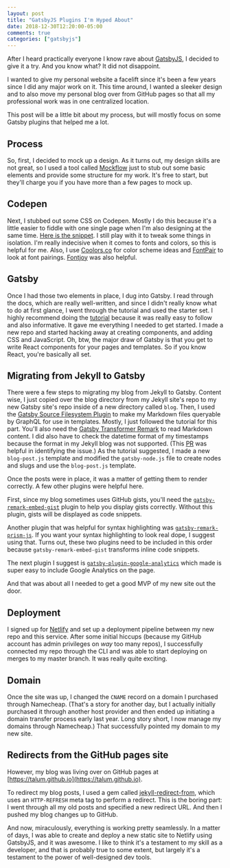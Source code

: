 ```yaml
---
layout: post
title: "GatsbyJS Plugins I'm Hyped About"
date: 2018-12-30T12:20:00-05:00
comments: true
categories: ["gatsbyjs"]
---
```


After I heard practically everyone I know rave about
[GatsbyJS](https://www.gatsbyjs.org/), I decided to give it a try. And you
know what? It did not disappoint.

I wanted to give my personal website a facelift since it's been a few years since I did any major work on it. This time around, I wanted a sleeker design and to also move my personal blog over from GitHub pages so
that all my professional work was in one centralized location.

This post will be a little bit about my process, but will mostly focus on
some Gatsby plugins that helped me a lot.

## Process

So, first, I decided to mock up a design. As it turns out, my design skills
are not great, so I used a tool called [Mockflow](https://mockflow.com) just
to stub out some basic elements and provide some structure for my work. It's
free to start, but they'll charge you if you have more than a few pages to
mock up.

## Codepen

Next, I stubbed out some CSS on Codepen. Mostly I do this because it's a
little easier to fiddle with one single page when I'm also designing at the
same time. [Here is the snippet](https://codepen.io/talum/pen/XoNNVQ). I
still play with it to tweak some things in isolation. I'm really indecisive
when it comes to fonts and colors, so this is helpful for me. Also, I use
[Coolors.co](https://coolors.co/) for color scheme ideas and
[FontPair](https://fontpair.co/) to look at font pairings.
[Fontjoy](https://fontjoy.com/) was also helpful.

## Gatsby
Once I had those two elements in place, I dug into Gatsby. I read through
the docs, which are really well-written, and since I didn't really know what
to do at first glance, I went through the tutorial and used the starter set.
I highly recommend doing the [tutorial](https://www.gatsbyjs.org/tutorial/)
because it was really easy to follow and also informative. It gave me
everything I needed to get started. I made a new repo and started hacking
away at creating components, and adding CSS and JavaScript. Oh, btw, the
major draw of Gatsby is that you get to write React components for your
pages and templates. So if you know React, you're basically all set.

## Migrating from Jekyll to Gatsby
There were a few steps to migrating my blog from Jekyll to Gatsby. Content
wise, I just copied over the blog directory from my Jekyll site's repo to my
new
Gatsby site's repo inside of a new directory called `blog`. Then, I used the [Gatsby
Source Filesystem Plugin](https://www.gatsbyjs.org/tutorial/part-five/) to
make my Markdown files queryable by GraphQL for use in templates. Mostly, I just
followed the tutorial for this part. You'll also need the [Gatsby
Transformer
Remark](https://www.gatsbyjs.org/docs/adding-markdown-pages/#transforming-markdown--gatsby-transformer-remark) to read Markdown content. I did also have to check the datetime
format of my timestamps because the format in my Jekyll blog was not
supported. (This [PR](https://github.com/gatsbyjs/gatsby/pull/4813) was
helpful in identifying the issue.) As the tutorial suggested, I made a new `blog-post.js` template
and modified the `gatsby-node.js` file to create nodes and slugs and use the
`blog-post.js` template.

Once the posts were in place, it was a matter of getting them to render
correctly. A few other plugins were helpful here.

First, since my blog sometimes uses GitHub gists, you'll need the
[`gatsby-remark-embed-gist`](https://www.gatsbyjs.org/packages/gatsby-remark-embed-gist/)
plugin to help you display gists correctly. Without this plugin, gists will
be displayed as code snippets.

Another plugin that was helpful for syntax highlighting was
[`gatsby-remark-prism-js`](https://www.gatsbyjs.org/packages/gatsby-remark-prismjs/?=gatsby-remark).
If you want your syntax highlighting to look real dope, I suggest using
that. Turns out, these two plugins need to be included in this order because
`gatsby-remark-embed-gist` transforms inline code snippets.

The next plugin I suggest is [`gatsby-plugin-google-analytics`](https://www.gatsbyjs.org/packages/gatsby-plugin-google-analytics/?=gatsby-plugin-google) which made is
super easy to include Google Analytics on the page.

And that was about all I needed to get a good MVP of my new site out the
door.

## Deployment
I signed up for [Netlify](https://www.netlify.com/) and set up a deployment
pipeline between my new repo and this service. After some initial hiccups
(because my GitHub account has admin privileges on _way_ too many repos), I
successfully connected my repo through the CLI and was able to start
deploying on merges to my master branch. It was really quite exciting.

## Domain
Once the site was up, I changed the `CNAME` record on a domain I purchased
through Namecheap. (That's a story for another day, but I actually initially
purchased it through another host provider and then ended up initiating a
domain transfer process early last year. Long story short, I now manage my
domains through Namecheap.) That successfully pointed my domain to my new
site.

## Redirects from the GitHub pages site
However, my blog was living over on GitHub pages at
[https://talum.github.io](https://talum.github.io).

To redirect my blog posts, I used a gem called
[jekyll-redirect-from](https://github.com/jekyll/jekyll-redirect-from),
which uses an `HTTP-REFRESH` meta tag to perform a redirect. This is the
boring part: I went through
all my old posts and specified a new redirect URL. And then I pushed my blog
changes up to GitHub.

And now, miraculously, everything is working pretty seamlessly. In a matter
of days, I was able to create and deploy a new static site to Netlify using GatsbyJS,
and it was awesome. I like to think it's a testament to my skill as a
developer, and that is probably true to some extent, but largely it's
a testament to the power of well-designed dev tools.
